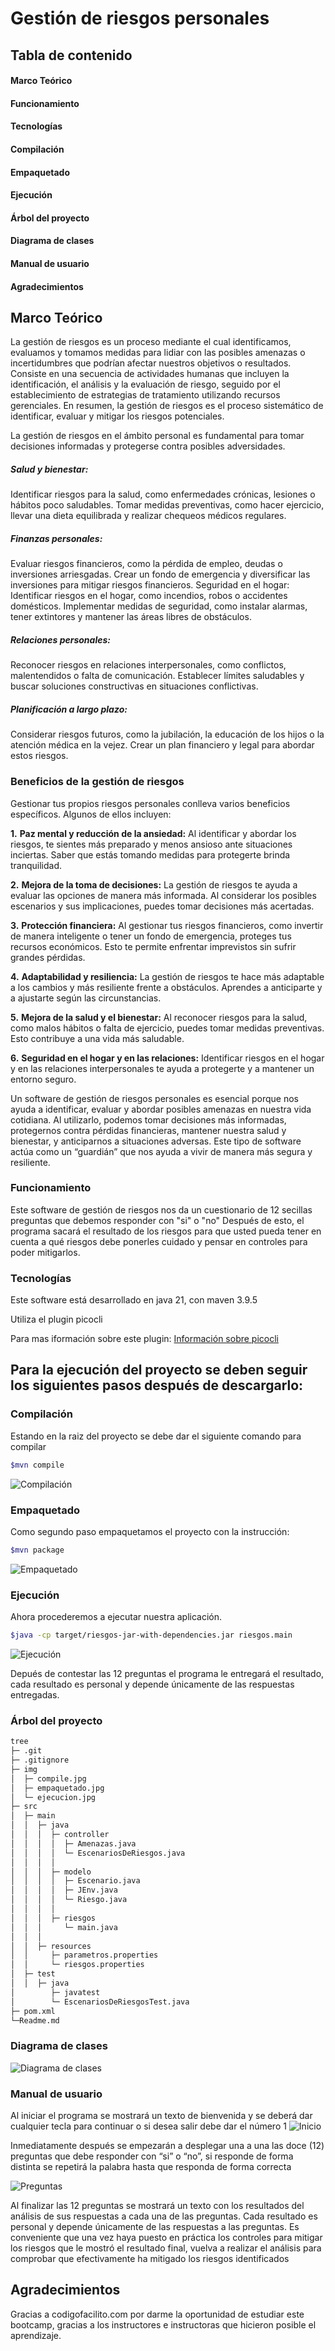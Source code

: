 # Gestión de riesgos personales
## Tabla de contenido
#### Marco Teórico
#### Funcionamiento
#### Tecnologías
#### Compilación
#### Empaquetado
#### Ejecución
#### Árbol del proyecto
#### Diagrama de clases
#### Manual de usuario
#### Agradecimientos


## Marco Teórico
La gestión de riesgos es un proceso mediante el cual identificamos, evaluamos y tomamos medidas para lidiar con las posibles amenazas o incertidumbres que podrían afectar nuestros objetivos o resultados. 
Consiste en una secuencia de actividades humanas que incluyen la identificación, el análisis y la evaluación de riesgo, seguido por el establecimiento de estrategias de tratamiento utilizando recursos gerenciales. En resumen, la gestión de riesgos es el proceso sistemático de identificar, evaluar y mitigar los riesgos potenciales.

La gestión de riesgos en el ámbito personal es fundamental para tomar decisiones informadas y protegerse contra posibles adversidades. 

##### Salud y bienestar:
Identificar riesgos para la salud, como enfermedades crónicas, lesiones o hábitos poco saludables.
Tomar medidas preventivas, como hacer ejercicio, llevar una dieta equilibrada y realizar chequeos médicos regulares.
##### Finanzas personales:
Evaluar riesgos financieros, como la pérdida de empleo, deudas o inversiones arriesgadas.
Crear un fondo de emergencia y diversificar las inversiones para mitigar riesgos financieros.
Seguridad en el hogar:
Identificar riesgos en el hogar, como incendios, robos o accidentes domésticos.
Implementar medidas de seguridad, como instalar alarmas, tener extintores y mantener las áreas libres de obstáculos.
##### Relaciones personales:
Reconocer riesgos en relaciones interpersonales, como conflictos, malentendidos o falta de comunicación.
Establecer límites saludables y buscar soluciones constructivas en situaciones conflictivas.
##### Planificación a largo plazo:
Considerar riesgos futuros, como la jubilación, la educación de los hijos o la atención médica en la vejez.
Crear un plan financiero y legal para abordar estos riesgos.

### Beneficios de la gestión de riesgos
Gestionar tus propios riesgos personales conlleva varios beneficios específicos. Algunos de ellos incluyen:

**1.** **Paz mental y reducción de la ansiedad:** Al identificar y abordar los riesgos, te sientes más preparado y menos ansioso ante situaciones inciertas. Saber que estás tomando medidas para protegerte brinda tranquilidad.

**2.** **Mejora de la toma de decisiones:** La gestión de riesgos te ayuda a evaluar las opciones de manera más informada. Al considerar los posibles escenarios y sus implicaciones, puedes tomar decisiones más acertadas.

**3.** **Protección financiera:** Al gestionar tus riesgos financieros, como invertir de manera inteligente o tener un fondo de emergencia, proteges tus recursos económicos. Esto te permite enfrentar imprevistos sin sufrir grandes pérdidas.

**4.** **Adaptabilidad y resiliencia:** La gestión de riesgos te hace más adaptable a los cambios y más resiliente frente a obstáculos. Aprendes a anticiparte y a ajustarte según las circunstancias.

**5.** **Mejora de la salud y el bienestar:**  Al reconocer riesgos para la salud, como malos hábitos o falta de ejercicio, puedes tomar medidas preventivas. Esto contribuye a una vida más saludable.

**6.** **Seguridad en el hogar y en las relaciones:** Identificar riesgos en el hogar y en las relaciones interpersonales te ayuda a protegerte y a mantener un entorno seguro.

Un software de gestión de riesgos personales es esencial porque nos ayuda a identificar, evaluar y abordar posibles amenazas en nuestra vida cotidiana. Al utilizarlo, podemos tomar decisiones más informadas, protegernos contra pérdidas financieras, mantener nuestra salud y bienestar, y anticiparnos a situaciones adversas. Este tipo de software actúa como un “guardián” que nos ayuda a vivir de manera más segura y resiliente. 

### Funcionamiento

Este software de gestión de riesgos nos da un cuestionario de 12 secillas preguntas que debemos responder con "si" o "no"
Después de esto, el programa sacará el resultado de los riesgos para que usted pueda tener en cuenta a qué riesgos debe ponerles cuidado y pensar en controles para poder mitigarlos.

### Tecnologías
Este software está desarrollado en java 21, con maven 3.9.5

Utiliza el plugin picocli

Para mas iformación sobre este plugin:  [Información sobre picocli](https://laboratoriolinux.es/index.php/-noticias-mundo-linux-/software/34261-picocli-un-poderoso-framework-para-la-creacion-de-aplicaciones-de-linea-de-comandos.html)

## Para la ejecución del proyecto se deben seguir los siguientes pasos después de descargarlo:

### Compilación
Estando en la raiz del proyecto se debe dar el siguiente comando para compilar
```bash
$mvn compile
```

![Compilación](images/compile.jpg?raw=true)

### Empaquetado
Como segundo paso empaquetamos el proyecto con la instrucción:
```bash
$mvn package
```

![Empaquetado](images/empaquetado.jpg?raw=true)
### Ejecución
Ahora procederemos a ejecutar nuestra aplicación.
```bash
$java -cp target/riesgos-jar-with-dependencies.jar riesgos.main
```
![Ejecución](images/ejecucion.jpg?raw=true)

Depués de contestar las 12 preguntas el programa le entregará el resultado, cada resultado es personal y depende únicamente de las respuestas entregadas.

### Árbol del proyecto

```bash
tree
├─ .git
├─ .gitignore
├─ img
│  ├─ compile.jpg
│  ├─ empaquetado.jpg
│  └─ ejecucion.jpg
├─ src
│  ├─ main
│  │  ├─ java
│  │  │  ├─ controller
│  │  │  │  ├─ Amenazas.java
│  │  │  │  └─ EscenariosDeRiesgos.java
│  │  │  │
│  │  │  ├─ modelo
│  │  │  │  ├─ Escenario.java
│  │  │  │  ├─ JEnv.java
│  │  │  │  └─ Riesgo.java
│  │  │  │ 
│  │  │  ├─ riesgos
│  │  │     └─ main.java
│  │  │  
│  │  ├─ resources
│  │     ├─ parametros.properties
│  │     └─ riesgos.properties
│  ├─ test
│  │  ├─ java
│        ├─ javatest
│        └─ EscenariosDeRiesgosTest.java
├─ pom.xml
└─Readme.md

```

### Diagrama de clases

![Diagrama de clases](images/diagramaDeClases.png?raw=true)

### Manual de usuario

Al iniciar el programa se mostrará un texto de bienvenida y  se deberá dar cualquier tecla para continuar o si desea salir debe dar el número 1
![Inicio](images/inicio.jpg?raw=true)

Inmediatamente después se empezarán a desplegar una a una las doce (12) preguntas que debe responder con “si” o “no”, si responde de forma distinta se repetirá la palabra hasta que responda de forma correcta

![Preguntas](images/preguntas.jpg?raw=true)

Al finalizar las 12 preguntas se mostrará un texto con los resultados del análisis de sus respuestas a cada una de las preguntas.
Cada resultado es personal y depende únicamente de las respuestas a las preguntas. 
Es conveniente que una vez haya puesto en práctica los controles para mitigar los riesgos que le mostró el resultado final, vuelva a realizar el análisis para comprobar que efectivamente ha mitigado los riesgos identificados

## Agradecimientos

Gracias a codigofacilito.com por darme la oportunidad de estudiar este bootcamp, gracias a los instructores e instructoras que hicieron posible el aprendizaje.


